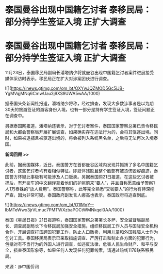 # 泰国曼谷出现中国籍乞讨者 泰移民局：部分持学生签证入境 正扩大调查

# 泰国曼谷出现中国籍乞讨者 泰移民局：部分持学生签证入境 正扩大调查

11月23日，泰国移民局副局长潘塔纳少将就曼谷出现中国籍乞讨者案件进展接受媒体采访时表示，移民局正在扩大对涉案团伙进行调查。

![](https://inews.gtimg.com/om_bt/OXYwJQZMOD5Gc5jJB-
YgMVqjMNq6CmwUau3j9XS9UWA5wAA/1000)

据泰国头条新闻社报道，潘塔纳少将称，经过排查，发现大多数涉事者是以为期30天的旅游签证的游客身份入境，也有一部分是持有学生签证入境，签证问题正在调查中。

另据泰国网报道，潘塔纳还表示，对于乞讨者案件，泰国国家警察总署已责令移民局和大都会警察局开展扩展调查，如果确实存在违法行为的，会将其驱逐出境。同时，如果被逮捕且被驱逐出境的，将会被列入系统黑名单，之后将无法再次入境泰国。

**新闻回顾 >>**

此前，据泰国媒体，近日，泰国警方在首都曼谷区域内发现并抓捕了多名中国籍乞讨者，这些乞讨者均有着相似特征，即肢体残缺且整个脸部有被烫伤毁容痕迹，泰国警方怀疑此事极有可能涉及人口贩卖。另据泰国网21日报道，在这些乞讨者被捕后，有开豪车的中文翻译拿着他们的护照前来“要人”，并且自称愿意给予警察1人1万泰铢的“放人费用”。泰国警察称，此等完全熟悉“交钱要人”的行为有待深挖严查，因为非常可疑。泰国政府副发言人娜高也表示，泰国政府将追查到底。

![](https://inews.gtimg.com/om_bt/O1IMqY--
lbMTeWwx3jrVLmuc7PMTWXzbaPOCtWMNkqel0AA/1000)

泰国《星暹日报》21日报道称，泰国国家警察总署署长多萨、安全监督局副局长、调查局副局长下令移民局加强安全措施，组织移民局工作人员与国际安全机构合作，开展调查打击跨国犯罪工作，防止人口贩卖，利用儿童和外国残障人士作为乞讨工具。泰国移民局表示已采取措施调查、严厉打击和制止各方面的犯罪行为，包括对有不当行为的外国人进行调查，如违反法律，危害人民生命财产、和平与安全，损害泰国形象等，如果任何人发现任何犯罪线索，请通过热线1178联系移民局。

来源：@中国侨网

